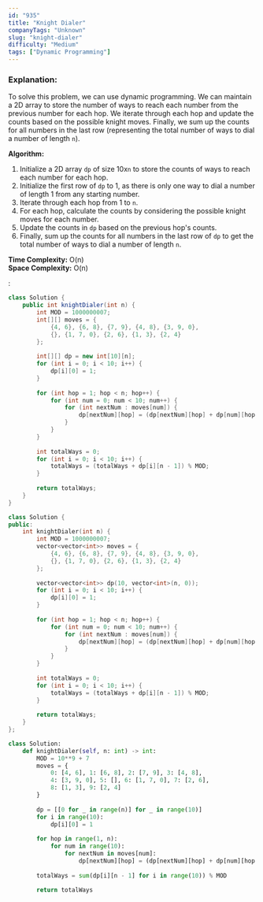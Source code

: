 ```yaml
---
id: "935"
title: "Knight Dialer"
companyTags: "Unknown"
slug: "knight-dialer"
difficulty: "Medium"
tags: ["Dynamic Programming"]
---
```


### Explanation:
To solve this problem, we can use dynamic programming. We can maintain a 2D array to store the number of ways to reach each number from the previous number for each hop. We iterate through each hop and update the counts based on the possible knight moves. Finally, we sum up the counts for all numbers in the last row (representing the total number of ways to dial a number of length `n`).

**Algorithm:**
1. Initialize a 2D array `dp` of size 10x`n` to store the counts of ways to reach each number for each hop.
2. Initialize the first row of `dp` to 1, as there is only one way to dial a number of length 1 from any starting number.
3. Iterate through each hop from 1 to `n`.
4. For each hop, calculate the counts by considering the possible knight moves for each number.
5. Update the counts in `dp` based on the previous hop's counts.
6. Finally, sum up the counts for all numbers in the last row of `dp` to get the total number of ways to dial a number of length `n`.

**Time Complexity:** O(n)  
**Space Complexity:** O(n)

:

```java
class Solution {
    public int knightDialer(int n) {
        int MOD = 1000000007;
        int[][] moves = {
            {4, 6}, {6, 8}, {7, 9}, {4, 8}, {3, 9, 0},
            {}, {1, 7, 0}, {2, 6}, {1, 3}, {2, 4}
        };
        
        int[][] dp = new int[10][n];
        for (int i = 0; i < 10; i++) {
            dp[i][0] = 1;
        }
        
        for (int hop = 1; hop < n; hop++) {
            for (int num = 0; num < 10; num++) {
                for (int nextNum : moves[num]) {
                    dp[nextNum][hop] = (dp[nextNum][hop] + dp[num][hop - 1]) % MOD;
                }
            }
        }
        
        int totalWays = 0;
        for (int i = 0; i < 10; i++) {
            totalWays = (totalWays + dp[i][n - 1]) % MOD;
        }
        
        return totalWays;
    }
}
```

```cpp
class Solution {
public:
    int knightDialer(int n) {
        int MOD = 1000000007;
        vector<vector<int>> moves = {
            {4, 6}, {6, 8}, {7, 9}, {4, 8}, {3, 9, 0},
            {}, {1, 7, 0}, {2, 6}, {1, 3}, {2, 4}
        };
        
        vector<vector<int>> dp(10, vector<int>(n, 0));
        for (int i = 0; i < 10; i++) {
            dp[i][0] = 1;
        }
        
        for (int hop = 1; hop < n; hop++) {
            for (int num = 0; num < 10; num++) {
                for (int nextNum : moves[num]) {
                    dp[nextNum][hop] = (dp[nextNum][hop] + dp[num][hop - 1]) % MOD;
                }
            }
        }
        
        int totalWays = 0;
        for (int i = 0; i < 10; i++) {
            totalWays = (totalWays + dp[i][n - 1]) % MOD;
        }
        
        return totalWays;
    }
};
```

```python
class Solution:
    def knightDialer(self, n: int) -> int:
        MOD = 10**9 + 7
        moves = {
            0: [4, 6], 1: [6, 8], 2: [7, 9], 3: [4, 8],
            4: [3, 9, 0], 5: [], 6: [1, 7, 0], 7: [2, 6],
            8: [1, 3], 9: [2, 4]
        }
        
        dp = [[0 for _ in range(n)] for _ in range(10)]
        for i in range(10):
            dp[i][0] = 1
        
        for hop in range(1, n):
            for num in range(10):
                for nextNum in moves[num]:
                    dp[nextNum][hop] = (dp[nextNum][hop] + dp[num][hop - 1]) % MOD
        
        totalWays = sum(dp[i][n - 1] for i in range(10)) % MOD
        
        return totalWays
```